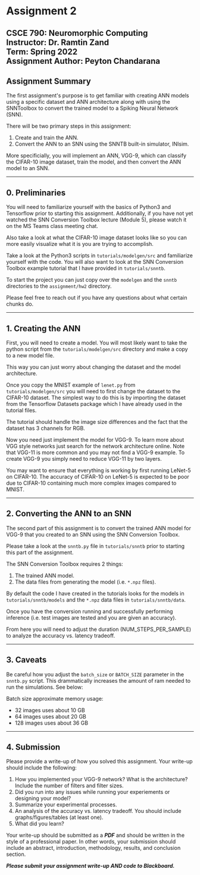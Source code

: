 # Assignment 2
CSCE 790: Neuromorphic Computing  
Instructor: Dr. Ramtin Zand  
Term: Spring 2022  
Assignment Author: Peyton Chandarana
---

## Assignment Summary
The first assignment's purpose is to get familiar with creating ANN models using a specific dataset and ANN architecture along with using the SNNToolbox to convert the trained model to a Spiking Neural Network (SNN).

There will be two primary steps in this assignment:
1. Create and train the ANN.
2. Convert the ANN to an SNN using the SNNTB built-in simulator, INIsim.

More specificially, you will implement an ANN, VGG-9, which can classify the CIFAR-10 image dataset, train the model, and then convert the ANN model to an SNN.

---

## 0. Preliminaries
You will need to familiarize yourself with the basics of Python3 and Tensorflow prior to starting this assignment. Additionally, if you have not yet watched the SNN Conversion Toolbox lecture (Module 5), please watch it on the MS Teams class meeting chat.

Also take a look at what the CIFAR-10 image dataset looks like so you can more easily visualize what it is you are trying to accomplish.

Take a look at the Python3 scripts in `tutorials/modelgen/src` and familiarize yourself with the code. You will also want to look at the SNN Conversion Toolbox example tutorial that I have provided in `tutorials/snntb`.

To start the project you can just copy over the `modelgen` and the `snntb` directories to the `assignment/hw2` directory.

Please feel free to reach out if you have any questions about what certain chunks do.

---

## 1. Creating the ANN

First, you will need to create a model. You will most likely want to take the python script from the `tutorials/modelgen/src` directory and make a copy to a new model file. 

This way you can just worry about changing the dataset and the model architecture.

Once you copy the MNIST example of `lenet.py` from `tutorials/modelgen/src` you will need to first change the dataset to the CIFAR-10 dataset. The simplest way to do this is by importing the dataset from the Tensorflow Datasets package which I have already used in the tutorial files.

The tutorial should handle the image size differences and the fact that the dataset has 3 channels for RGB.

Now you need just implement the model for VGG-9. To learn more about VGG style networks just search for the network architecture online. Note that VGG-11 is more common and you may not find a VGG-9 example. To create VGG-9 you simply need to reduce VGG-11 by two layers. 

You may want to ensure that everything is working by first running LeNet-5 on CIFAR-10. The accuracy of CIFAR-10 on LeNet-5 is expected to be poor due to CIFAR-10 containing much more complex images compared to MNIST.

---

## 2. Converting the ANN to an SNN

The second part of this assignment is to convert the trained ANN model for VGG-9 that you created to an SNN using the SNN Conversion Toolbox.

Please take a look at the `snntb.py` file in `tutorials/snntb` prior to starting this part of the assignment.

The SNN Conversion Toolbox requires 2 things:  
1. The trained ANN model.
2. The data files from generating the model (i.e. `*.npz` files).

By default the code I have created in the tutorials looks for the models in `tutorials/snntb/models` and the `*.npz` data files in `tutorials/snntb/data`.

Once you have the conversion running and successfully performing inference (i.e. test images are tested and you are given an accuracy).

From here you will need to adjust the duration (NUM_STEPS_PER_SAMPLE) to analyze the accuracy vs. latency tradeoff.

---

## 3. Caveats
Be careful how you adjust the `batch_size` or `BATCH_SIZE` parameter in the `snntb.py` script. This drammatically increases the amount of ram needed to run the simulations. See below:

Batch size approximate memory usage:  
- 32 images uses about 10 GB
- 64 images uses about 20 GB
- 128 images uses about 36 GB

---

## 4. Submission
Please provide a write-up of how you solved this assignment. Your write-up should include the following:

1. How you implemented your VGG-9 network? What is the architecture? Include the number of filters and filter sizes.
2. Did you run into any issues while running your experiements or designing your model?
3. Summarize your experimental processes.
4. An analysis of the accuracy vs. latency tradeoff. You should include graphs/figures/tables (at least one).
5. What did you learn?

Your write-up should be submitted as a ***PDF*** and should be written in the style of a professional paper. In other words, your submission should include an abstract, introduction, methodology, results, and conclusion section.

***Please submit your assignment write-up AND code to Blackboard.***
